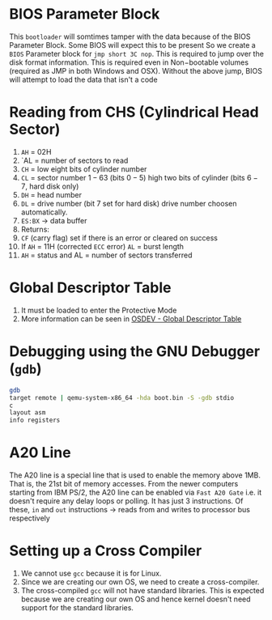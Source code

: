 # BIOS Parameter Block
This `bootloader` will somtimes tamper with the data because of the BIOS Parameter Block. Some BIOS will expect this to be present
So we create a `BIOS` Parameter block for `jmp short 3C nop`. This is required to jump over the disk format information. This is required even in Non$-$bootable volumes (required as JMP in both Windows and OSX).
Without the above jump, BIOS will attempt to load the data that isn't a code

# Reading from CHS (Cylindrical Head Sector)
1. `AH` = $02\text{H}$
2. `AL = number of sectors to read
3. `CH` = low eight bits of cylinder number
4. `CL` = sector number $1-63$ (bits $0-5$) high two bits of cylinder (bits $6-7$, hard disk only)
5. `DH` = head number
6. `DL` = drive number (bit $7$ set for hard disk) drive number choosen automatically.
7. `ES:BX` -> data buffer
8. Returns:
9. `CF` (carry flag) set if there is an error or cleared on success
10. If `AH` = $11\text{H}$ (corrected `ECC` error) `AL` = burst length
11. `AH` = status and AL = number of sectors transferred

# Global Descriptor Table
1. It must be loaded to enter the Protective Mode
2. More information can be seen in [OSDEV - Global Descriptor Table](https://wiki.osdev.org/Global_Descriptor_Table)


# Debugging using the GNU Debugger (`gdb`)
```bash
gdb 
target remote | qemu-system-x86_64 -hda boot.bin -S -gdb stdio
c
layout asm
info registers
```

# A20 Line
The A20 line is a special line that is used to enable the memory above 1MB. That is, the 21st bit of memory accesses.
From the newer computers starting from IBM PS/2, the A20 line can be enabled via `Fast A20 Gate` i.e. it doesn't require any delay loops or polling.
It has just 3 instructions. Of these, `in` and `out` instructions -> reads from and writes to processor bus respectively

# Setting up a Cross Compiler
1. We cannot use `gcc` because it is for Linux. 
2. Since we are creating our own OS, we need to create a cross-compiler.
3. The cross-compiled `gcc` will not have standard libraries. This is expected because we are creating our own OS and hence kernel doesn't need support for the standard libraries.